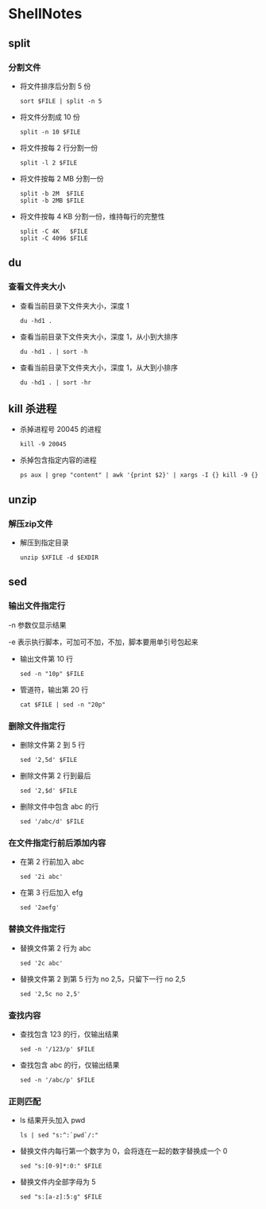 # ShellNotes
## split 

### 分割文件

- 将文件排序后分割 5 份

  ```shell
  sort $FILE | split -n 5

- 将文件分割成 10 份

  ```shell
  split -n 10 $FILE
  ```

- 将文件按每 2 行分割一份

  ```shell
  split -l 2 $FILE
  ```

- 将文件按每 2 MB 分割一份

  ```shell
  split -b 2M  $FILE
  split -b 2MB $FILE
  ```

- 将文件按每 4 KB 分割一份，维持每行的完整性

  ```shell
  split -C 4K   $FILE
  split -C 4096 $FILE
  ```

## du 

### 查看文件夹大小

- 查看当前目录下文件夹大小，深度 1

  ```shell
  du -hd1 .
  ```

- 查看当前目录下文件夹大小，深度 1，从小到大排序

  ```shell
  du -hd1 . | sort -h
  ```

- 查看当前目录下文件夹大小，深度 1，从大到小排序

  ```shell
  du -hd1 . | sort -hr
  ```

## kill 杀进程

- 杀掉进程号 20045 的进程

  ```shell
  kill -9 20045
  ```

- 杀掉包含指定内容的进程

  ```shell
  ps aux | grep "content" | awk '{print $2}' | xargs -I {} kill -9 {}
  ```

## unzip 

### 解压zip文件

- 解压到指定目录

  ```shell
  unzip $XFILE -d $EXDIR
  ```

## sed

### 输出文件指定行

-n 参数仅显示结果

-e 表示执行脚本，可加可不加，不加，脚本要用单引号包起来

- 输出文件第 10 行

  ```shell
  sed -n "10p" $FILE
  ```

- 管道符，输出第 20 行

  ```shell
  cat $FILE | sed -n "20p"
  ```

### 删除文件指定行

- 删除文件第 2 到 5 行

  ```shell
  sed '2,5d' $FILE
  ```

- 删除文件第 2 行到最后

  ```shell
  sed '2,$d' $FILE
  ```

- 删除文件中包含 abc 的行

  ```shell
  sed '/abc/d' $FILE
  ```

### 在文件指定行前后添加内容

- 在第 2 行前加入 abc

  ```shell
  sed '2i abc'
  ```

- 在第 3 行后加入 efg

  ```shell
  sed '2aefg'
  ```

### 替换文件指定行

- 替换文件第 2 行为 abc

  ```shell
  sed '2c abc'
  ```

- 替换文件第 2 到第 5 行为 no 2,5，只留下一行 no 2,5

  ```shell
  sed '2,5c no 2,5'
  ```

### 查找内容

- 查找包含 123 的行，仅输出结果

  ```shell
  sed -n '/123/p' $FILE
  ```

- 查找包含 abc 的行，仅输出结果

  ```shell
  sed -n '/abc/p' $FILE
  ```

### 正则匹配

- ls 结果开头加入 pwd

  ```shell
  ls | sed "s:^:`pwd`/:"
  ```

- 替换文件内每行第一个数字为 0，会将连在一起的数字替换成一个 0

  ```shell
  sed "s:[0-9]*:0:" $FILE
  ```

- 替换文件内全部字母为 5

  ```shell
  sed "s:[a-z]:5:g" $FILE
  ```

  


